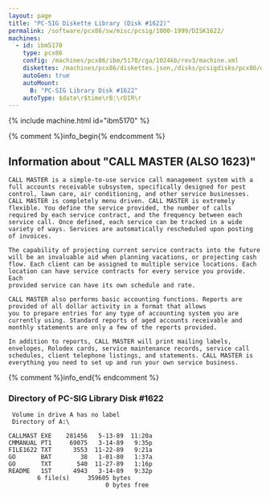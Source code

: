 ```yaml
---
layout: page
title: "PC-SIG Diskette Library (Disk #1622)"
permalink: /software/pcx86/sw/misc/pcsig/1000-1999/DISK1622/
machines:
  - id: ibm5170
    type: pcx86
    config: /machines/pcx86/ibm/5170/cga/1024kb/rev3/machine.xml
    diskettes: /machines/pcx86/diskettes.json,/disks/pcsigdisks/pcx86/diskettes.json
    autoGen: true
    autoMount:
      B: "PC-SIG Library Disk #1622"
    autoType: $date\r$time\rB:\rDIR\r
---
```


{% include machine.html id="ibm5170" %}

{% comment %}info_begin{% endcomment %}

## Information about "CALL MASTER (ALSO 1623)"

    CALL MASTER is a simple-to-use service call management system with a
    full accounts receivable subsystem, specifically designed for pest
    control, lawn care, air conditioning, and other service businesses.
    CALL MASTER is completely menu driven. CALL MASTER is extremely
    flexible. You define the service provided, the number of calls
    required by each service contract, and the frequency between each
    service call. Once defined, each service can be tracked in a wide
    variety of ways. Services are automatically rescheduled upon posting
    of invoices.
    
    The capability of projecting current service contracts into the future
    will be an invaluable aid when planning vacations, or projecting cash
    flow. Each client can be assigned to multiple service locations. Each
    location can have service contracts for every service you provide. Each
    provided service can have its own schedule and rate.
    
    CALL MASTER also performs basic accounting functions. Reports are
    provided of all dollar activity in a format that allows
    you to prepare entries for any type of accounting system you are
    currently using. Standard reports of aged accounts receivable and
    monthly statements are only a few of the reports provided.
    
    In addition to reports, CALL MASTER will print mailing labels,
    envelopes, Rolodex cards, service maintenance records, service call
    schedules, client telephone listings, and statements. CALL MASTER is
    everything you need to set up and run your own service business.
{% comment %}info_end{% endcomment %}


### Directory of PC-SIG Library Disk #1622

     Volume in drive A has no label
     Directory of A:\

    CALLMAST EXE    281456   5-13-89  11:20a
    CMMANUAL PT1     69075   3-14-89   9:35p
    FILE1622 TXT      3553  11-22-89   9:21a
    GO       BAT        38   1-01-80   1:37a
    GO       TXT       540  11-27-89   1:16p
    README   1ST      4943   3-14-89   9:32p
            6 file(s)     359605 bytes
                               0 bytes free
